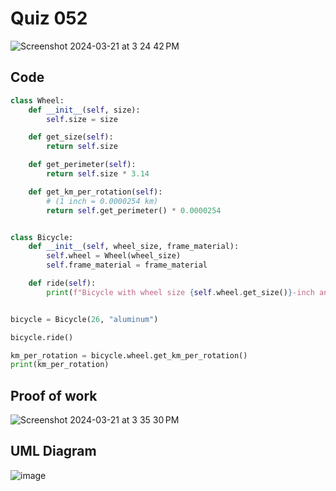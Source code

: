 # Quiz 052
<img width="max" alt="Screenshot 2024-03-21 at 3 24 42 PM" src="https://github.com/hasmhib/unit3-2024/assets/142870448/4081410b-9e66-4108-b159-f786d882260e">


## Code

```py
class Wheel:
    def __init__(self, size):
        self.size = size

    def get_size(self):
        return self.size

    def get_perimeter(self):
        return self.size * 3.14

    def get_km_per_rotation(self):
        # (1 inch = 0.0000254 km)
        return self.get_perimeter() * 0.0000254


class Bicycle:
    def __init__(self, wheel_size, frame_material):
        self.wheel = Wheel(wheel_size)
        self.frame_material = frame_material

    def ride(self):
        print(f"Bicycle with wheel size {self.wheel.get_size()}-inch and frame {self.frame_material}.")


bicycle = Bicycle(26, "aluminum")

bicycle.ride()

km_per_rotation = bicycle.wheel.get_km_per_rotation()
print(km_per_rotation)
```

## Proof of work
<img width="max" alt="Screenshot 2024-03-21 at 3 35 30 PM" src="https://github.com/hasmhib/unit3-2024/assets/142870448/56f8cda6-5bf2-4adf-a78f-672dad199d52">


## UML Diagram
![image](https://github.com/hasmhib/unit3-2024/assets/142870448/929c5123-3797-4c43-8ecb-fe8a7648012d)


